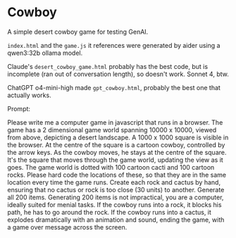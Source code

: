 # Cowboy

A simple desert cowboy game for testing GenAI.

`index.html` and the `game.js` it references were generated by aider using a qwen3:32b ollama model.

Claude's `desert_cowboy_game.html` probably has the best code, but is incomplete (ran out of conversation length), so doesn't work. Sonnet 4, btw.

ChatGPT o4-mini-high made `gpt_cowboy.html`, probably the best one that actually works.

Prompt:

Please write me a computer game in javascript that runs in a browser. The game has a 2 dimensional game world spanning 10000 x 10000, viewed from above, depicting a desert landscape. A 1000 x 1000 square is visible in the browser. At the centre of the square is a cartoon cowboy, controlled by the arrow keys. As the cowboy moves, he stays at the centre of the square. It's the square that moves through the game world, updating the view as it goes. The game world is dotted with 100 cartoon cacti and 100 cartoon rocks. Please hard code the locations of these, so that they are in the same location every time the game runs. Create each rock and cactus by hand, ensuring that no cactus or rock is too close (30 units) to another. Generate all 200 items. Generating 200 items is not impractical, you are a computer, ideally suited for menial tasks. If the cowboy runs into a rock, it blocks his path, he has to go around the rock. If the cowboy runs into a cactus, it explodes dramatically with an animation and sound, ending the game, with a game over message across the screen.
